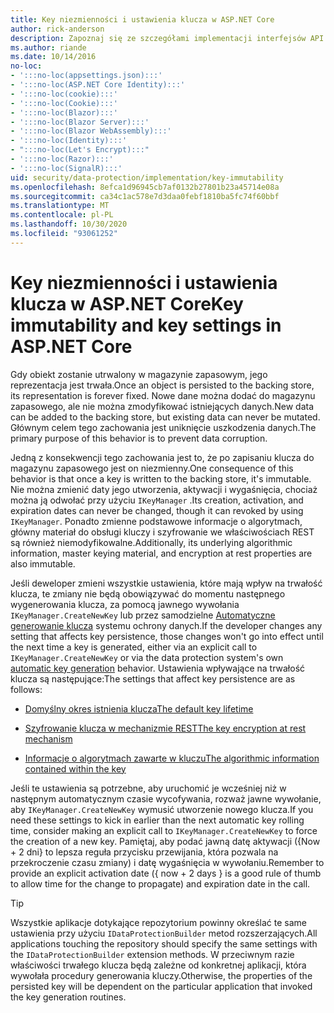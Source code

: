 ```yaml
---
title: Key niezmienności i ustawienia klucza w ASP.NET Core
author: rick-anderson
description: Zapoznaj się ze szczegółami implementacji interfejsów API niezmienności w kluczach ochrony danych ASP.NET Core.
ms.author: riande
ms.date: 10/14/2016
no-loc:
- ':::no-loc(appsettings.json):::'
- ':::no-loc(ASP.NET Core Identity):::'
- ':::no-loc(cookie):::'
- ':::no-loc(Cookie):::'
- ':::no-loc(Blazor):::'
- ':::no-loc(Blazor Server):::'
- ':::no-loc(Blazor WebAssembly):::'
- ':::no-loc(Identity):::'
- ":::no-loc(Let's Encrypt):::"
- ':::no-loc(Razor):::'
- ':::no-loc(SignalR):::'
uid: security/data-protection/implementation/key-immutability
ms.openlocfilehash: 8efca1d96945cb7af0132b27801b23a45714e08a
ms.sourcegitcommit: ca34c1ac578e7d3daa0febf1810ba5fc74f60bbf
ms.translationtype: MT
ms.contentlocale: pl-PL
ms.lasthandoff: 10/30/2020
ms.locfileid: "93061252"
---
```

# <a name="key-immutability-and-key-settings-in-aspnet-core"></a><span data-ttu-id="a672a-103">Key niezmienności i ustawienia klucza w ASP.NET Core</span><span class="sxs-lookup"><span data-stu-id="a672a-103">Key immutability and key settings in ASP.NET Core</span></span>

<span data-ttu-id="a672a-104">Gdy obiekt zostanie utrwalony w magazynie zapasowym, jego reprezentacja jest trwała.</span><span class="sxs-lookup"><span data-stu-id="a672a-104">Once an object is persisted to the backing store, its representation is forever fixed.</span></span> <span data-ttu-id="a672a-105">Nowe dane można dodać do magazynu zapasowego, ale nie można zmodyfikować istniejących danych.</span><span class="sxs-lookup"><span data-stu-id="a672a-105">New data can be added to the backing store, but existing data can never be mutated.</span></span> <span data-ttu-id="a672a-106">Głównym celem tego zachowania jest uniknięcie uszkodzenia danych.</span><span class="sxs-lookup"><span data-stu-id="a672a-106">The primary purpose of this behavior is to prevent data corruption.</span></span>

<span data-ttu-id="a672a-107">Jedną z konsekwencji tego zachowania jest to, że po zapisaniu klucza do magazynu zapasowego jest on niezmienny.</span><span class="sxs-lookup"><span data-stu-id="a672a-107">One consequence of this behavior is that once a key is written to the backing store, it's immutable.</span></span> <span data-ttu-id="a672a-108">Nie można zmienić daty jego utworzenia, aktywacji i wygaśnięcia, chociaż można ją odwołać przy użyciu `IKeyManager` .</span><span class="sxs-lookup"><span data-stu-id="a672a-108">Its creation, activation, and expiration dates can never be changed, though it can revoked by using `IKeyManager`.</span></span> <span data-ttu-id="a672a-109">Ponadto zmienne podstawowe informacje o algorytmach, główny materiał do obsługi kluczy i szyfrowanie we właściwościach REST są również niemodyfikowalne.</span><span class="sxs-lookup"><span data-stu-id="a672a-109">Additionally, its underlying algorithmic information, master keying material, and encryption at rest properties are also immutable.</span></span>

<span data-ttu-id="a672a-110">Jeśli deweloper zmieni wszystkie ustawienia, które mają wpływ na trwałość klucza, te zmiany nie będą obowiązywać do momentu następnego wygenerowania klucza, za pomocą jawnego wywołania `IKeyManager.CreateNewKey` lub przez samodzielne [Automatyczne generowanie klucza](xref:security/data-protection/implementation/key-management#data-protection-implementation-key-management) systemu ochrony danych.</span><span class="sxs-lookup"><span data-stu-id="a672a-110">If the developer changes any setting that affects key persistence, those changes won't go into effect until the next time a key is generated, either via an explicit call to `IKeyManager.CreateNewKey` or via the data protection system's own [automatic key generation](xref:security/data-protection/implementation/key-management#data-protection-implementation-key-management) behavior.</span></span> <span data-ttu-id="a672a-111">Ustawienia wpływające na trwałość klucza są następujące:</span><span class="sxs-lookup"><span data-stu-id="a672a-111">The settings that affect key persistence are as follows:</span></span>

* [<span data-ttu-id="a672a-112">Domyślny okres istnienia klucza</span><span class="sxs-lookup"><span data-stu-id="a672a-112">The default key lifetime</span></span>](xref:security/data-protection/implementation/key-management#data-protection-implementation-key-management)

* [<span data-ttu-id="a672a-113">Szyfrowanie klucza w mechanizmie REST</span><span class="sxs-lookup"><span data-stu-id="a672a-113">The key encryption at rest mechanism</span></span>](xref:security/data-protection/implementation/key-encryption-at-rest)

* [<span data-ttu-id="a672a-114">Informacje o algorytmach zawarte w kluczu</span><span class="sxs-lookup"><span data-stu-id="a672a-114">The algorithmic information contained within the key</span></span>](xref:security/data-protection/configuration/overview#changing-algorithms-with-usecryptographicalgorithms)

<span data-ttu-id="a672a-115">Jeśli te ustawienia są potrzebne, aby uruchomić je wcześniej niż w następnym automatycznym czasie wycofywania, rozważ jawne wywołanie, aby `IKeyManager.CreateNewKey` wymusić utworzenie nowego klucza.</span><span class="sxs-lookup"><span data-stu-id="a672a-115">If you need these settings to kick in earlier than the next automatic key rolling time, consider making an explicit call to `IKeyManager.CreateNewKey` to force the creation of a new key.</span></span> <span data-ttu-id="a672a-116">Pamiętaj, aby podać jawną datę aktywacji ({Now + 2 dni} to lepsza reguła przycisku przewijania, która pozwala na przekroczenie czasu zmiany) i datę wygaśnięcia w wywołaniu.</span><span class="sxs-lookup"><span data-stu-id="a672a-116">Remember to provide an explicit activation date ({ now + 2 days } is a good rule of thumb to allow time for the change to propagate) and expiration date in the call.</span></span>

>[!TIP]
> <span data-ttu-id="a672a-117">Wszystkie aplikacje dotykające repozytorium powinny określać te same ustawienia przy użyciu `IDataProtectionBuilder` metod rozszerzających.</span><span class="sxs-lookup"><span data-stu-id="a672a-117">All applications touching the repository should specify the same settings with the `IDataProtectionBuilder` extension methods.</span></span> <span data-ttu-id="a672a-118">W przeciwnym razie właściwości trwałego klucza będą zależne od konkretnej aplikacji, która wywołała procedury generowania kluczy.</span><span class="sxs-lookup"><span data-stu-id="a672a-118">Otherwise, the properties of the persisted key will be dependent on the particular application that invoked the key generation routines.</span></span>
